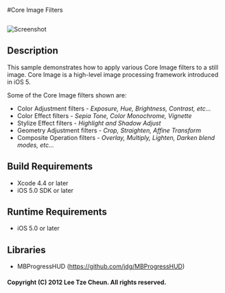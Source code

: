 #Core Image Filters

<img src="https://raw.github.com/TCLee/TCImageFilter/master/Screenshot.jpg" alt="Screenshot" style="margin-top:1em;" />

## Description
This sample demonstrates how to apply various Core Image filters to a still image. 
Core Image is a high-level image processing framework introduced in iOS 5.

Some of the Core Image filters shown are:

* Color Adjustment filters - *Exposure, Hue, Brightness, Contrast, etc...*
* Color Effect filters - *Sepia Tone, Color Monochrome, Vignette*
* Stylize Effect filters - *Highlight and Shadow Adjust*
* Geometry Adjustment filters - *Crop, Straighten, Affine Transform*
* Composite Operation filters - *Overlay, Multiply, Lighten, Darken blend modes, etc...*

## Build Requirements
* Xcode 4.4 or later
* iOS 5.0 SDK or later

## Runtime Requirements
* iOS 5.0 or later

## Libraries
* MBProgressHUD (https://github.com/jdg/MBProgressHUD)

#### Copyright (C) 2012 Lee Tze Cheun. All rights reserved.
